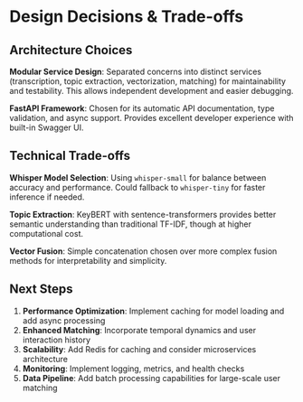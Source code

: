 # Design Decisions & Trade-offs

## Architecture Choices

**Modular Service Design**: Separated concerns into distinct services (transcription, topic extraction, vectorization, matching) for maintainability and testability. This allows independent development and easier debugging.

**FastAPI Framework**: Chosen for its automatic API documentation, type validation, and async support. Provides excellent developer experience with built-in Swagger UI.

## Technical Trade-offs

**Whisper Model Selection**: Using `whisper-small` for balance between accuracy and performance. Could fallback to `whisper-tiny` for faster inference if needed.

**Topic Extraction**: KeyBERT with sentence-transformers provides better semantic understanding than traditional TF-IDF, though at higher computational cost.

**Vector Fusion**: Simple concatenation chosen over more complex fusion methods for interpretability and simplicity.

## Next Steps

1. **Performance Optimization**: Implement caching for model loading and add async processing
2. **Enhanced Matching**: Incorporate temporal dynamics and user interaction history
3. **Scalability**: Add Redis for caching and consider microservices architecture
4. **Monitoring**: Implement logging, metrics, and health checks
5. **Data Pipeline**: Add batch processing capabilities for large-scale user matching

